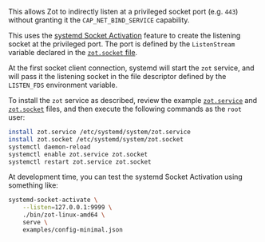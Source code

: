 This allows Zot to indirectly listen at a privileged socket port (e.g. `443`) without granting it the `CAP_NET_BIND_SERVICE` capability.

This uses the [systemd Socket Activation](https://0pointer.de/blog/projects/socket-activated-containers.html) feature to create the listening socket at the privileged port. The port is defined by the `ListenStream` variable declared in the [`zot.socket` file](zot.socket). 

At the first socket client connection, systemd will start the `zot` service, and will pass it the listening socket in the file descriptor defined by the `LISTEN_FDS` environment variable.

To install the `zot` service as described, review the example [`zot.service`](zot.service) and [`zot.socket`](zot.socket) files, and then execute the following commands as the `root` user:

```bash
install zot.service /etc/systemd/system/zot.service
install zot.socket /etc/systemd/system/zot.socket
systemctl daemon-reload
systemctl enable zot.service zot.socket
systemctl restart zot.service zot.socket
```

At development time, you can test the systemd Socket Activation using something like:

```bash
systemd-socket-activate \
    --listen=127.0.0.1:9999 \
    ./bin/zot-linux-amd64 \
    serve \
    examples/config-minimal.json
```
